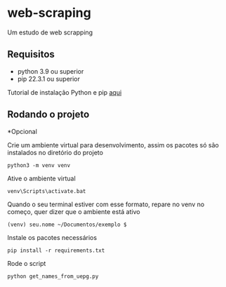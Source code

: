 # web-scraping
Um estudo de web scrapping 

## Requisitos
- python 3.9 ou superior 
- pip 22.3.1 ou superior 
  
Tutorial de instalação Python e pip [aqui](http://python.org.br/instalacao-windows/)

## Rodando o projeto

*Opcional

Crie um ambiente virtual para desenvolvimento, assim os pacotes só são instalados no diretório do projeto
```
python3 -m venv venv
```
Ative o ambiente virtual
```
venv\Scripts\activate.bat
```

Quando o seu terminal estiver com esse formato, repare no venv no começo, quer dizer que o ambiente está ativo
```
(venv) seu.nome ~/Documentos/exemplo $
```

Instale os pacotes necessários
```
pip install -r requirements.txt
```

Rode o script
```
python get_names_from_uepg.py
```

